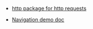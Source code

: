 - [http package for http requests](https://pub.dev/packages/http)

- [Navigation demo doc](https://docs.flutter.dev/cookbook/navigation/navigation-basics)

